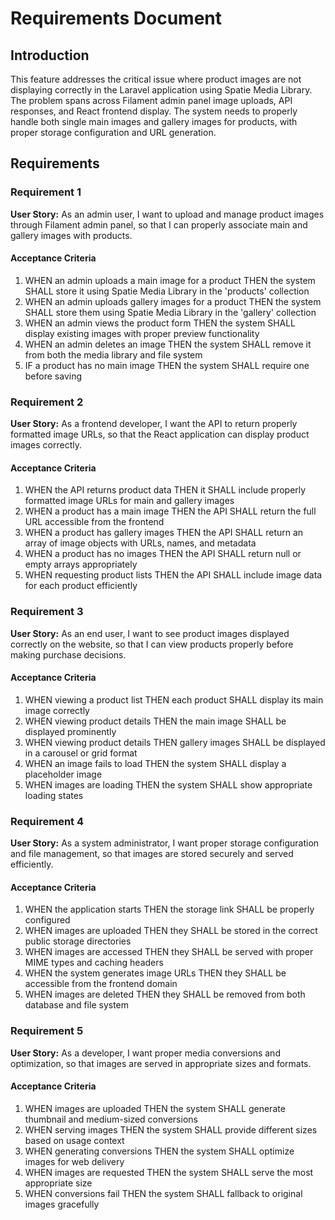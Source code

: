 # Requirements Document

## Introduction

This feature addresses the critical issue where product images are not displaying correctly in the Laravel application using Spatie Media Library. The problem spans across Filament admin panel image uploads, API responses, and React frontend display. The system needs to properly handle both single main images and gallery images for products, with proper storage configuration and URL generation.

## Requirements

### Requirement 1

**User Story:** As an admin user, I want to upload and manage product images through Filament admin panel, so that I can properly associate main and gallery images with products.

#### Acceptance Criteria

1. WHEN an admin uploads a main image for a product THEN the system SHALL store it using Spatie Media Library in the 'products' collection
2. WHEN an admin uploads gallery images for a product THEN the system SHALL store them using Spatie Media Library in the 'gallery' collection
3. WHEN an admin views the product form THEN the system SHALL display existing images with proper preview functionality
4. WHEN an admin deletes an image THEN the system SHALL remove it from both the media library and file system
5. IF a product has no main image THEN the system SHALL require one before saving

### Requirement 2

**User Story:** As a frontend developer, I want the API to return properly formatted image URLs, so that the React application can display product images correctly.

#### Acceptance Criteria

1. WHEN the API returns product data THEN it SHALL include properly formatted image URLs for main and gallery images
2. WHEN a product has a main image THEN the API SHALL return the full URL accessible from the frontend
3. WHEN a product has gallery images THEN the API SHALL return an array of image objects with URLs, names, and metadata
4. WHEN a product has no images THEN the API SHALL return null or empty arrays appropriately
5. WHEN requesting product lists THEN the API SHALL include image data for each product efficiently

### Requirement 3

**User Story:** As an end user, I want to see product images displayed correctly on the website, so that I can view products properly before making purchase decisions.

#### Acceptance Criteria

1. WHEN viewing a product list THEN each product SHALL display its main image correctly
2. WHEN viewing product details THEN the main image SHALL be displayed prominently
3. WHEN viewing product details THEN gallery images SHALL be displayed in a carousel or grid format
4. WHEN an image fails to load THEN the system SHALL display a placeholder image
5. WHEN images are loading THEN the system SHALL show appropriate loading states

### Requirement 4

**User Story:** As a system administrator, I want proper storage configuration and file management, so that images are stored securely and served efficiently.

#### Acceptance Criteria

1. WHEN the application starts THEN the storage link SHALL be properly configured
2. WHEN images are uploaded THEN they SHALL be stored in the correct public storage directories
3. WHEN images are accessed THEN they SHALL be served with proper MIME types and caching headers
4. WHEN the system generates image URLs THEN they SHALL be accessible from the frontend domain
5. WHEN images are deleted THEN they SHALL be removed from both database and file system

### Requirement 5

**User Story:** As a developer, I want proper media conversions and optimization, so that images are served in appropriate sizes and formats.

#### Acceptance Criteria

1. WHEN images are uploaded THEN the system SHALL generate thumbnail and medium-sized conversions
2. WHEN serving images THEN the system SHALL provide different sizes based on usage context
3. WHEN generating conversions THEN the system SHALL optimize images for web delivery
4. WHEN images are requested THEN the system SHALL serve the most appropriate size
5. WHEN conversions fail THEN the system SHALL fallback to original images gracefully